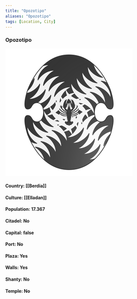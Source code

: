 ```yaml
---
title: "Opozotipo"
aliases: "Opozotipo"
tags: [Location, City]
---
```

### Opozotipo
![](attachment/2ff48529a9b5a46bb30dea411feea9c7.svg)

#### Country: [[Berdia]]

#### Culture: [[Elladan]]

#### Population: 17.367

#### Citadel: No

#### Capital: false

#### Port: No

#### Plaza: Yes

#### Walls: Yes

#### Shanty: No

#### Temple: No

